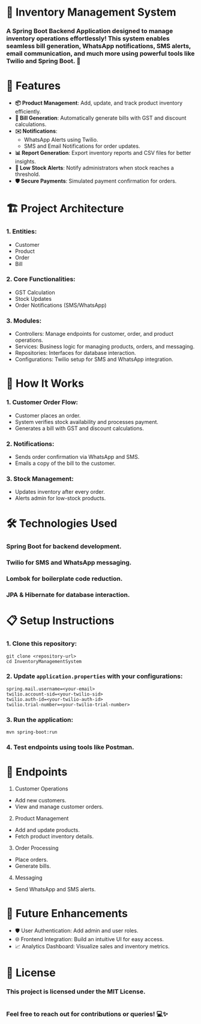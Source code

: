 # 🛒 Inventory Management System
### A Spring Boot Backend Application designed to manage inventory operations effortlessly! This system enables seamless bill generation, WhatsApp notifications, SMS alerts, email communication, and much more using powerful tools like Twilio and Spring Boot. 🚀

# 🌟 Features
- **📦 Product Management**: Add, update, and track product inventory efficiently.
- **🧾 Bill Generation**: Automatically generate bills with GST and discount calculations.
- **✉️ Notifications**:
  - WhatsApp Alerts using Twilio.
  - SMS and Email Notifications for order updates.
- **📊 Report Generation**: Export inventory reports and CSV files for better insights.
- **🔔 Low Stock Alerts**: Notify administrators when stock reaches a threshold.
- **🛡️ Secure Payments**: Simulated payment confirmation for orders.

# 🏗️ Project Architecture
### 1. Entities:
- Customer
- Product
- Order
- Bill

### 2. Core Functionalities:
- GST Calculation
- Stock Updates
- Order Notifications (SMS/WhatsApp)

### 3. Modules:
- Controllers: Manage endpoints for customer, order, and product operations.
- Services: Business logic for managing products, orders, and messaging.
- Repositories: Interfaces for database interaction.
- Configurations: Twilio setup for SMS and WhatsApp integration.

# 🚀 How It Works
### 1. Customer Order Flow:
- Customer places an order.
- System verifies stock availability and processes payment.
- Generates a bill with GST and discount calculations.

### 2. Notifications:
- Sends order confirmation via WhatsApp and SMS.
- Emails a copy of the bill to the customer.

### 3. Stock Management:
- Updates inventory after every order.
- Alerts admin for low-stock products.

# 🛠️ Technologies Used
### Spring Boot for backend development.
### Twilio for SMS and WhatsApp messaging.
### Lombok for boilerplate code reduction.
### JPA & Hibernate for database interaction.

# 📋 Setup Instructions
### 1. Clone this repository:
```bash[]
git clone <repository-url>
cd InventoryManagementSystem
```
### 2. Update `application.properties` with your configurations:
```properties[]
spring.mail.username=<your-email>
twilio.account-sid=<your-twilio-sid>
twilio.auth-id=<your-twilio-auth-id>
twilio.trial-number=<your-twilio-trial-number>
```

### 3. Run the application:
```bash[]
mvn spring-boot:run
```
### 4. Test endpoints using tools like Postman.

# 🧩 Endpoints
1. Customer Operations
- Add new customers.
- View and manage customer orders.

2. Product Management
- Add and update products.
- Fetch product inventory details.

3. Order Processing
- Place orders.
- Generate bills.

4. Messaging
- Send WhatsApp and SMS alerts.

# 🚀 Future Enhancements
- 🛡️ User Authentication: Add admin and user roles.
- 🌐 Frontend Integration: Build an intuitive UI for easy access.
- 📈 Analytics Dashboard: Visualize sales and inventory metrics.

# 📄 License
### This project is licensed under the MIT License.

#
### Feel free to reach out for contributions or queries! 💻✨
